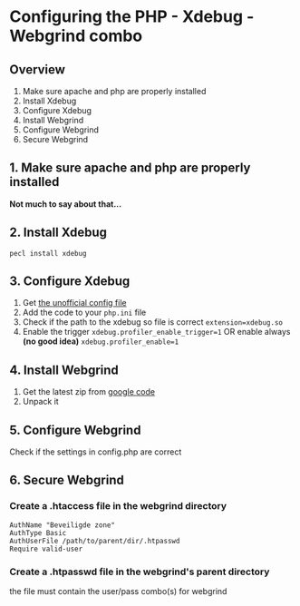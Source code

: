 # Configuring the PHP - Xdebug - Webgrind combo

## Overview

1. Make sure apache and php are properly installed
2. Install Xdebug
3. Configure Xdebug
4. Install Webgrind
5. Configure Webgrind
6. Secure Webgrind

## 1. Make sure apache and php are properly installed
**Not much to say about that...**

## 2. Install Xdebug
`pecl install xdebug`

## 3. Configure Xdebug
1. Get [the unofficial config file](http://gggeek.altervista.org/2007/11/26/the-completely-unofficial-xdebugini/)
2. Add the code to your `php.ini` file
3. Check if the path to the xdebug so file is correct `extension=xdebug.so`
4. Enable the trigger `xdebug.profiler_enable_trigger=1` OR enable always **(no good idea)** `xdebug.profiler_enable=1`

## 4. Install Webgrind
1. Get the latest zip from [google code](http://code.google.com/p/webgrind/downloads/list)
2. Unpack it

## 5. Configure Webgrind
Check if the settings in config.php are correct

## 6. Secure Webgrind
### Create a .htaccess file in the webgrind directory
	AuthName "Beveiligde zone"
	AuthType Basic
	AuthUserFile /path/to/parent/dir/.htpasswd
	Require valid-user

### Create a .htpasswd file in the webgrind's parent directory
the file must contain the user/pass combo(s) for webgrind
